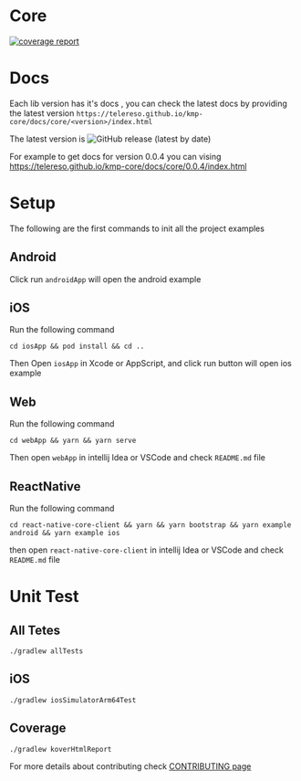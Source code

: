 # Core

[![coverage report](https://telereso.github.io/kmp-core/tests/kover/badge.svg)](https://telereso.github.io/kmp-core/tests/kover) 


# Docs
Each lib version has it's docs , you can check the latest docs by providing the latest version
`https://telereso.github.io/kmp-core/docs/core/<version>/index.html`

The latest version is ![GitHub release (latest by date)](https://img.shields.io/github/v/release/telereso/kmp-core)

For example to get docs for version 0.0.4 you can vising
https://telereso.github.io/kmp-core/docs/core/0.0.4/index.html

# Setup
The following are the first commands to init all the project examples

## Android

Click run `androidApp` will open the android example

## iOS

Run the following command

```shell
cd iosApp && pod install && cd ..
```

Then Open `iosApp` in Xcode or AppScript, and click run button will open ios example

## Web

Run the following command

```shell
cd webApp && yarn && yarn serve
```

Then open `webApp` in intellij Idea or VSCode and check `README.md` file

## ReactNative

Run the following command

```shell
cd react-native-core-client && yarn && yarn bootstrap && yarn example android && yarn example ios
```

then open `react-native-core-client` in intellij Idea or VSCode and check `README.md` file

# Unit Test

## All Tetes

```shell
./gradlew allTests 
```

## iOS

```shell
./gradlew iosSimulatorArm64Test 
```

## Coverage

```shell
./gradlew koverHtmlReport 
```

For more details about contributing check [CONTRIBUTING page](https://github.com/telereso/kmp-core/blob/main/CONTRIBUTING.md)
